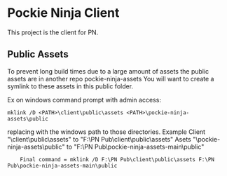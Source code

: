# Pockie Ninja Client

This project is the client for PN.

## Public Assets

To prevent long build times due to a large amount of assets the public assets are in another repo pockie-ninja-assets
You will want to create a symlink to these assets in this public folder.

Ex on windows command prompt with admin access:

`mklink /D <PATH>\client\public\assets <PATH>\pockie-ninja-assets\public`

replacing <PATH> with the windows path to those directories.
Example Client "<PATH>\client\public\assets" 		to "F:\PN Pub\client\public\assets"
		Asets  "<PATH>\pockie-ninja-assets\public"	to "F:\PN Pub\pockie-ninja-assets-main\public"
		
		Final command = mklink /D F:\PN Pub\client\public\assets F:\PN Pub\pockie-ninja-assets-main\public

